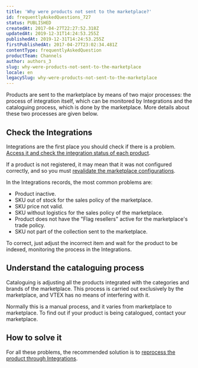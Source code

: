 ```yaml
---
title: 'Why were products not sent to the marketplace?'
id: frequentlyAskedQuestions_727
status: PUBLISHED
createdAt: 2017-04-27T22:27:52.318Z
updatedAt: 2019-12-31T14:24:53.255Z
publishedAt: 2019-12-31T14:24:53.255Z
firstPublishedAt: 2017-04-27T23:02:34.481Z
contentType: frequentlyAskedQuestion
productTeam: Channels
author: authors_3
slug: why-were-products-not-sent-to-the-marketplace
locale: en
legacySlug: why-were-products-not-sent-to-the-marketplace
---
```


Products are sent to the marketplace by means of two major processes: the process of integration itself, which can be monitored by Integrations and the cataloguing process, which is done by the marketplace. More details about these two processes are given below.

## Check the Integrations

Integrations are the first place you should check if there is a problem. [Access it and check the integration status of each product](/en/tutorial/checking-integrations-in-bridge).

If a product is not registered, it may mean that it was not configured correctly, and so you must [revalidate the marketplace configurations](/en/tutorial/integrating-with-marketplace/).

In the Integrations records, the most common problems are:
- Product inactive.
- SKU out of stock for the sales policy of the marketplace.
- SKU price not valid.
- SKU without logistics for the sales policy of the marketplace.
- Product does not have the "Flag resellers" active for the marketplace's trade policy.
- SKU not part of the collection sent to the marketplace.

To correct, just adjust the incorrect item and wait for the product to be indexed, monitoring the process in the Integrations.

## Understand the cataloguing process

Cataloguing is adjusting all the products integrated with the categories and brands of the marketplace. This process is carried out exclusively by the marketplace, and VTEX has no means of interfering with it.

Normally this is a manual process, and it varies from marketplace to marketplace. To find out if your product is being catalogued, contact your marketplace.

## How to solve it

For all these problems, the recommended solution is to [reprocess the product through Integrations](/en/tutorial/checking-integrations-in-bridge).
